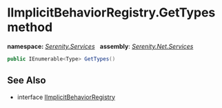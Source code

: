 # IImplicitBehaviorRegistry.GetTypes method
**namespace:** *[Serenity.Services](../../README.md#serenity.services-namespace)*   **assembly**: *[Serenity.Net.Services](../../README.md)*

```csharp
public IEnumerable<Type> GetTypes()
```

## See Also

* interface [IImplicitBehaviorRegistry](../IImplicitBehaviorRegistry.md)
